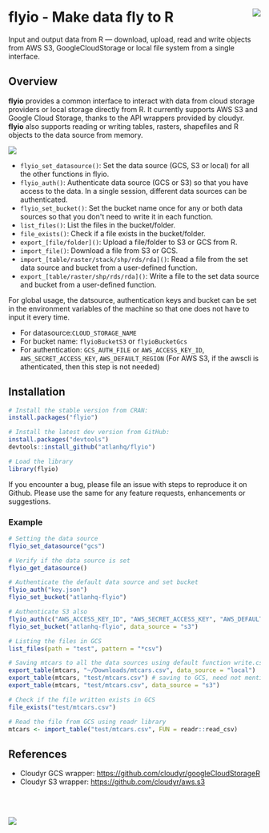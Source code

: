 # flyio - Make data fly to R <img src="https://i.imgur.com/XtsxAmX.png" align="right" />
Input and output data from R — download, upload, read and write objects from AWS S3, GoogleCloudStorage or local file system from a single interface.

## Overview

**flyio** provides a common interface to interact with data from cloud storage providers or local storage directly from R. It currently supports AWS S3 and Google Cloud Storage, thanks to the API wrappers provided by cloudyr. **flyio** also supports reading or writing tables, rasters, shapefiles and R objects to the data source from memory.

<img src="https://i.imgur.com/qDnhvuB.png" align="centre" />

  - `flyio_set_datasource()`: Set the data source (GCS, S3 or local) for all the other functions in flyio.
  - `flyio_auth()`: Authenticate data source (GCS or S3) so that you have access to the data. In a single session, different data sources can be authenticated.
  - `flyio_set_bucket()`: Set the bucket name once for any or both data sources so that you don't need to write it in each function.
  - `list_files()`: List the files in the bucket/folder.
  - `file_exists()`: Check if a file exists in the bucket/folder.
  - `export_[file/folder]()`: Upload a file/folder to S3 or GCS from R.
  - `import_file()`: Download a file from S3 or GCS. 
  - `import_[table/raster/stack/shp/rds/rda]()`: Read a file from the set data source and bucket from a user-defined function.
  - `export_[table/raster/shp/rds/rda]()`: Write a file to the set data source and bucket from a user-defined function.
  
For global usage, the datsource, authentication keys and bucket can be set in the environment variables of the machine so that one does not have to input it every time. 
  - For datasource:`CLOUD_STORAGE_NAME`
  - For bucket name: `flyioBucketS3` or `flyioBucketGcs`
  - For authentication: `GCS_AUTH_FILE` or `AWS_ACCESS_KEY_ID`, `AWS_SECRET_ACCESS_KEY`, `AWS_DEFAULT_REGION` (For AWS S3, if the awscli is athenticated, then this step is not needed)
 
## Installation

``` r
# Install the stable version from CRAN:
install.packages("flyio")

# Install the latest dev version from GitHub:
install.packages("devtools")
devtools::install_github("atlanhq/flyio")

# Load the library
library(flyio)
```
If you encounter a bug, please file an issue with steps to reproduce it on Github. Please use the same for any feature requests, enhancements or suggestions.

### Example

``` r
# Setting the data source
flyio_set_datasource("gcs")

# Verify if the data source is set
flyio_get_datasource()

# Authenticate the default data source and set bucket
flyio_auth("key.json")
flyio_set_bucket("atlanhq-flyio")

# Authenticate S3 also
flyio_auth(c("AWS_ACCESS_KEY_ID", "AWS_SECRET_ACCESS_KEY", "AWS_DEFAULT_REGION", "AWS_SESSION_TOKEN"), data_source = "s3")
flyio_set_bucket("atlanhq-flyio", data_source = "s3")

# Listing the files in GCS
list_files(path = "test", pattern = "*csv")

# Saving mtcars to all the data sources using default function write.csv
export_table(mtcars, "~/Downloads/mtcars.csv", data_source = "local")
export_table(mtcars, "test/mtcars.csv") # saving to GCS, need not mention as set globally
export_table(mtcars, "test/mtcars.csv", data_source = "s3")

# Check if the file written exists in GCS
file_exists("test/mtcars.csv")

# Read the file from GCS using readr library
mtcars <- import_table("test/mtcars.csv", FUN = readr::read_csv)

```

## References
* Cloudyr GCS wrapper: https://github.com/cloudyr/googleCloudStorageR
* Cloudyr S3 wrapper: https://github.com/cloudyr/aws.s3

<br/><br/>


<img src="http://i65.tinypic.com/9h4ajs.png" align="centre" />

